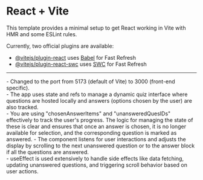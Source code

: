 # React + Vite

This template provides a minimal setup to get React working in Vite with HMR and some ESLint rules.

Currently, two official plugins are available:

- [@vitejs/plugin-react](https://github.com/vitejs/vite-plugin-react/blob/main/packages/plugin-react/README.md) uses [Babel](https://babeljs.io/) for Fast Refresh
- [@vitejs/plugin-react-swc](https://github.com/vitejs/vite-plugin-react-swc) uses [SWC](https://swc.rs/) for Fast Refresh


<hr />
- Changed to the port from 5173 (default of Vite) to 3000 (front-end specific). <br />
- The app uses state and refs to manage a dynamic quiz interface where questions are hosted locally and answers (options chosen by the user) are also tracked. <br />
- You are using "chosenAnswerItems" and "unansweredQuesIDs" effectively to track the user's progress. The logic for managing the state of these is clear and ensures that once an answer is chosen, it is no longer available for selection, and the corresponding question is marked as answered.
- The component listens for user interactions and adjusts the display by scrolling to the next unanswered question or to the answer block if all the questions are answered. <br />
- useEffect is used extensively to handle side effects like data fetching, updating unanswered questions, and triggering scroll behavior based on user actions.

